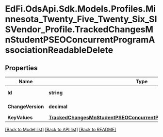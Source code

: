 # EdFi.OdsApi.Sdk.Models.Profiles.Minnesota_Twenty_Five_Twenty_Six_SISVendor_Profile.TrackedChangesMnStudentPSEOConcurrentProgramAssociationReadableDelete

## Properties

Name | Type | Description | Notes
------------ | ------------- | ------------- | -------------
**Id** | **string** | Resource identifier | [optional] 
**ChangeVersion** | **decimal** | Change version | [optional] 
**KeyValues** | [**TrackedChangesMnStudentPSEOConcurrentProgramAssociationReadableKey**](TrackedChangesMnStudentPSEOConcurrentProgramAssociationReadableKey.md) |  | [optional] 

[[Back to Model list]](../README.md#documentation-for-models) [[Back to API list]](../README.md#documentation-for-api-endpoints) [[Back to README]](../README.md)

